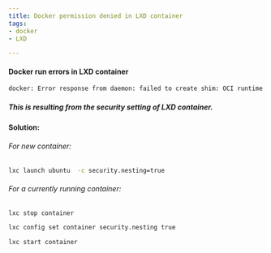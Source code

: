 ```yaml
---
title: Docker permission denied in LXD container
tags:
- docker
- LXD

---
```




#### Docker run errors in LXD container

```bash
docker: Error response from daemon: failed to create shim: OCI runtime create failed: container_linux.go:380: starting container process caused: process_linux.go:545: container init caused: rootfs_linux.go:76: mounting "proc" to rootfs at "/proc" caused: mount through procfd: permission denied: unknown.
```

##### *This is resulting from the security setting of LXD container.*



#### Solution:

###### For new container:

```bash
lxc launch ubuntu  -c security.nesting=true
```

###### For a currently running container:

```bash
lxc stop container

lxc config set container security.nesting true

lxc start container
```

